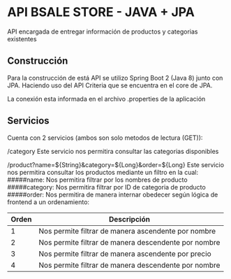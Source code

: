 # API BSALE STORE - JAVA + JPA

API encargada de entregar información de productos y categorias existentes

## Construcción

Para la construcción de está API se utilizo Spring Boot 2 (Java 8) junto con JPA. 
Haciendo uso del API Criteria que se encuentra en el core de JPA.

La conexión esta informada en el archivo .properties de la aplicación

## Servicios

Cuenta con 2 servicios (ambos son solo metodos de lectura (GET)):

/category
Este servicio nos permitira consultar las categorias disponibles

/product?name=${String}&category=${Long}&order=${Long} Este servicio 
nos permitira consultar los productos mediante un filtro en la cual:
#####name: 
Nos permitira filtrar por los nombres de producto
#####category:
Nos permitira filtrar por ID de categoria de producto
#####order:
Nos permitira de manera internar obedecer según lógica de frontend a un ordenamiento:

Orden | Descripción                                         
--- |-----------------------------------------------------
1 | Nos permite filtrar de manera ascendente por nombre 
2 | Nos permite filtrar de manera descendente por nombre
3 | Nos permite filtrar de manera ascendente por precio
4 | Nos permite filtrar de manera descendente por nombre


